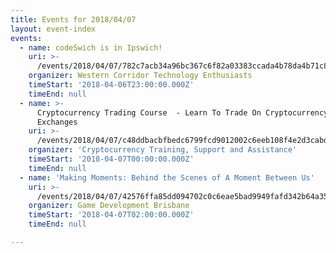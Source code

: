 ```yaml
---
title: Events for 2018/04/07
layout: event-index
events:
  - name: codeSwich is in Ipswich!
    uri: >-
      /events/2018/04/07/782c7acb34a96bc367c6f82a03383ccada4b78da4b71c8b261a2d80aebb330e6
    organizer: Western Corridor Technology Enthusiasts
    timeStart: '2018-04-06T23:00:00.000Z'
    timeEnd: null
  - name: >-
      Cryptocurrency Trading Course  - Learn To Trade On Cryptocurrency
      Exchanges
    uri: >-
      /events/2018/04/07/c48ddbacbfbedc6799fcd9012002c6eeb108f4e2d3cabda950316a4c5798ed3d
    organizer: 'Cryptocurrency Training, Support and Assistance'
    timeStart: '2018-04-07T00:00:00.000Z'
    timeEnd: null
  - name: 'Making Moments: Behind the Scenes of A Moment Between Us'
    uri: >-
      /events/2018/04/07/42576ffa85dd094702c0c6eae5bad9949fafd342b64a35782949c5b0f3cec021
    organizer: Game Development Brisbane
    timeStart: '2018-04-07T02:00:00.000Z'
    timeEnd: null

---
```

